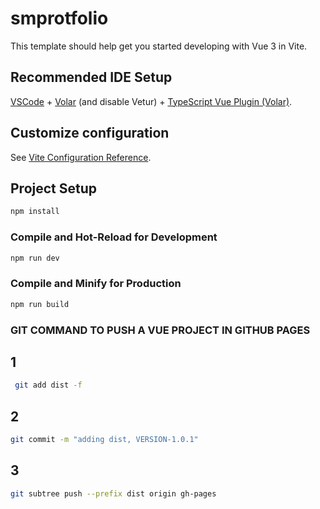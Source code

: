 # smprotfolio

This template should help get you started developing with Vue 3 in Vite.

## Recommended IDE Setup

[VSCode](https://code.visualstudio.com/) + [Volar](https://marketplace.visualstudio.com/items?itemName=Vue.volar) (and disable Vetur) + [TypeScript Vue Plugin (Volar)](https://marketplace.visualstudio.com/items?itemName=Vue.vscode-typescript-vue-plugin).

## Customize configuration

See [Vite Configuration Reference](https://vitejs.dev/config/).

## Project Setup

```sh
npm install
```

### Compile and Hot-Reload for Development

```sh
npm run dev
```

### Compile and Minify for Production

```sh
npm run build
```
### GIT COMMAND TO PUSH A VUE PROJECT IN GITHUB PAGES
## 1
```sh
 git add dist -f
```
## 2
```sh
git commit -m "adding dist, VERSION-1.0.1"
```

## 3
```sh
git subtree push --prefix dist origin gh-pages
```